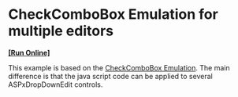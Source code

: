 # CheckComboBox Emulation for multiple editors
<!-- run online -->
**[[Run Online]](https://codecentral.devexpress.com/e2317)**
<!-- run online end -->


<p>This example is based on the <a href="http://demos.devexpress.com/ASPxEditorsDemos/ASPxDropDownEdit/CheckComboBox.aspx">CheckComboBox Emulation</a>. The main difference is that the java script code can be applied to several ASPxDropDownEdit controls.</p>

<br/>


